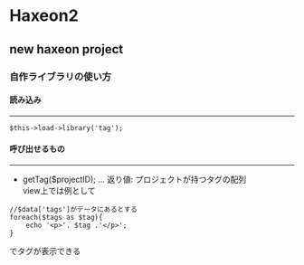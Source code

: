 # Haxeon2
new haxeon project  
---
### 自作ライブラリの使い方  
#### 読み込み  
---
`$this->load->library('tag');`  
#### 呼び出せるもの  
---  
* getTag($projectID); ... 返り値: プロジェクトが持つタグの配列  
view上では例として  
```  
//$data['tags']がデータにあるとする
foreach($tags as $tag){
    echo '<p>'. $tag .'</p>';
}
```  
でタグが表示できる
  
